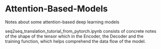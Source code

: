 # Attention-Based-Models
Notes about some attention-based deep learning models





seq2seq_translation_tutorial_from_pytorch.ipynb consists of concrete notes of the shape of the tensor which in the Encoder, the Decoder and the training function, which helps comprehend the data flow of the model.

